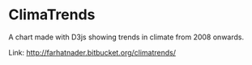# ClimaTrends

A chart made with D3js showing trends in climate from 2008 onwards.

Link: http://farhatnader.bitbucket.org/climatrends/

